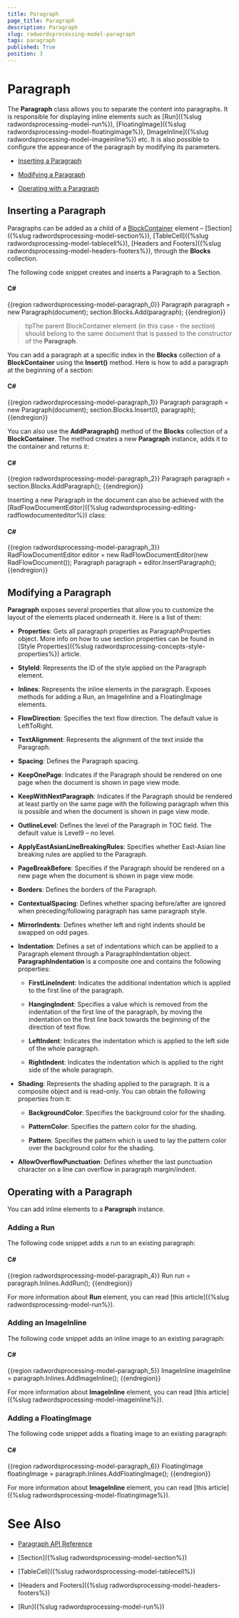 ```yaml
---
title: Paragraph
page_title: Paragraph
description: Paragraph
slug: radwordsprocessing-model-paragraph
tags: paragraph
published: True
position: 3
---
```


# Paragraph



The __Paragraph__ class allows you to separate the content into paragraphs. It is responsible for displaying inline elements such as [Run]({%slug radwordsprocessing-model-run%}), [FloatingImage]({%slug radwordsprocessing-model-floatingimage%}), [ImageInline]({%slug radwordsprocessing-model-imageinline%}) etc. It is also possible to configure the appearance of the paragraph by modifying its parameters.
      

* [Inserting a Paragraph](#inserting-a-paragraph)

* [Modifying a Paragraph](#modifying-a-paragraph)

* [Operating with a Paragraph](#operating-with-a-paragraph)

## Inserting a Paragraph

Paragraphs can be added as a child of a [BlockContainer](http://www.telerik.com/help/wpf/t_telerik_windows_documents_flow_model_blockcontainerbase.html) element – [Section]({%slug radwordsprocessing-model-section%}), [TableCell]({%slug radwordsprocessing-model-tablecell%}), [Headers and Footers]({%slug radwordsprocessing-model-headers-footers%}), through the __Blocks__ collection.
        

The following code snippet creates and inserts a Paragraph to a Section.
        

#### __C#__

{{region radwordsprocessing-model-paragraph_0}}
    Paragraph paragraph = new Paragraph(document);
    section.Blocks.Add(paragraph);
{{endregion}}



>tipThe parent BlockContainer element (in this case - the *section*) should belong to the same document that is passed to the constructor of the __Paragraph__.
          

You can add a paragraph at a specific index in the __Blocks__ collection of a __BlockContainer__ using the __Insert()__ method. Here is how to add a paragraph at the beginning of a section:
        

#### __C#__

{{region radwordsprocessing-model-paragraph_1}}
    Paragraph paragraph = new Paragraph(document);
    section.Blocks.Insert(0, paragraph);
{{endregion}}



You can also use the __AddParagraph()__ method of the __Blocks__ collection of a __BlockContainer__. The method creates a new __Paragraph__ instance, adds it to the container and returns it:
        

#### __C#__

{{region radwordsprocessing-model-paragraph_2}}
    Paragraph paragraph = section.Blocks.AddParagraph();
{{endregion}}



Inserting a new Paragraph in the document can also be achieved with the [RadFlowDocumentEditor]({%slug radwordsprocessing-editing-radflowdocumenteditor%}) class:
        

#### __C#__

{{region radwordsprocessing-model-paragraph_3}}
    RadFlowDocumentEditor editor = new RadFlowDocumentEditor(new RadFlowDocument());
    Paragraph paragraph = editor.InsertParagraph();
{{endregion}}



## Modifying a Paragraph

__Paragraph__ exposes several properties that allow you to customize the layout of the elements placed underneath it. Here is a list of them:


* __Properties__:  Gets all paragraph properties as ParagraphProperties object. More info on how to use section properties can be found in [Style Properties]({%slug radwordsprocessing-concepts-style-properties%}) article.
            

* __StyleId__:  Represents the ID of the style applied on the Paragraph element.
            

* __Inlines__: Represents the inline elements in the paragraph. Exposes methods for adding a Run, an ImageInline and a FloatingImage elements.
            

* __FlowDirection__: Specifies the text flow direction. The default value is LeftToRight.
            

* __TextAlignment__: Represents the alignment of the text inside the Paragraph.
            

* __Spacing__: Defines the Paragraph spacing.
            

* __KeepOnePage__: Indicates if the Paragraph should be rendered on one page when the document is shown in page view mode.
            

* __KeepWithNextParagraph__: Indicates if the Paragraph should be rendered at least partly on the same page with the following paragraph when this is possible and when the document is shown in page view mode.
            

* __OutlineLevel__: Defines the level of the Paragraph in TOC field. The default value is Level9 – no level.
            

* __ApplyEastAsianLineBreakingRules__: Specifies whether East-Asian line breaking rules are applied to the Paragraph.
            

* __PageBreakBefore__: Specifies if the Paragraph should be rendered on a new page when the document is shown in page view mode.
            

* __Borders__: Defines the borders of the Paragraph.
            

* __ContextualSpacing__: Defines whether spacing before/after are ignored when preceding/following paragraph has same paragraph style.
            

* __MirrorIndents__: Defines whether left and right indents should be swapped on odd pages.
            

* __Indentation__: Defines a set of indentations which can be applied to a Paragraph element through a ParagraphIndentation object. __ParagraphIndentation__ is a composite one and contains the following properties:
    
    * __FirstLineIndent__: Indicates the additional indentation which is applied to the first line of the paragraph.
    
    * __HangingIndent__: Specifies a value which is removed from the indentation of the first line of the paragraph, by moving the indentation on the first line back towards the beginning of the direction of text flow.
    
    * __LeftIndent__: Indicates the indentation which is applied to the left side of the whole paragraph.
    
    * __RightIndent__: Indicates the indentation which is applied to the right side of the whole paragraph.
    
* __Shading__: Represents the shading applied to the paragraph. It is a composite object and is read-only. You can obtain the following properties from it:

    * __BackgroundColor__: Specifies the background color for the shading.
    
    * __PatternColor__: Specifies the pattern color for the shading.
    
    * __Pattern__: Specifies the pattern which is used to lay the pattern color over the background color for the shading.

* __AllowOverflowPunctuation__: Defines whether the last punctuation character on a line can overflow in paragraph margin/indent.
            

## Operating with a Paragraph

You can add inline elements to a __Paragraph__ instance.
        

### Adding a Run

The following code snippet adds a run to an existing paragraph:
            

#### __C#__

{{region radwordsprocessing-model-paragraph_4}}
    Run run = paragraph.Inlines.AddRun();
{{endregion}}



For more information about __Run__ element, you can read [this article]({%slug radwordsprocessing-model-run%}).
            

### Adding an ImageInline

The following code snippet adds an inline image to an existing paragraph:
            

#### __C#__

{{region radwordsprocessing-model-paragraph_5}}
    ImageInline imageInline = paragraph.Inlines.AddImageInline();
{{endregion}}



For more information about __ImageInline__ element, you can read [this article]({%slug radwordsprocessing-model-imageinline%}).
            

### Adding a FloatingImage

The following code snippet adds a floating image to an existing paragraph:
            

#### __C#__

{{region radwordsprocessing-model-paragraph_6}}
    FloatingImage floatingImage = paragraph.Inlines.AddFloatingImage();
{{endregion}}



For more information about __ImageInline__ element, you can read [this article]({%slug radwordsprocessing-model-floatingimage%}).
            

# See Also

 * [Paragraph API Reference](http://www.telerik.com/help/wpf/t_telerik_windows_documents_flow_model_paragraph.html)

 * [Section]({%slug radwordsprocessing-model-section%})

 * [TableCell]({%slug radwordsprocessing-model-tablecell%})

 * [Headers and Footers]({%slug radwordsprocessing-model-headers-footers%})

 * [Run]({%slug radwordsprocessing-model-run%})
